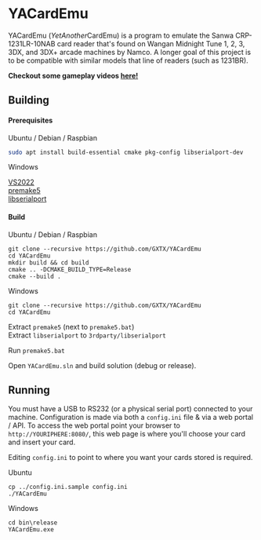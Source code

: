 YACardEmu
============

YACardEmu (*YetAnother*CardEmu) is a program to emulate the Sanwa CRP-1231LR-10NAB card reader that's found on Wangan Midnight Tune 1, 2, 3, 3DX, and 3DX+ arcade machines by Namco. A longer goal of this project is to be compatible with similar models that line of readers (such as 1231BR).

**Checkout some gameplay videos [here!](https://www.youtube.com/channel/UCle6xQNwROzwYfYMyrnIcBQ)**

Building
---------
#### Prerequisites

Ubuntu / Debian / Raspbian

```sh
sudo apt install build-essential cmake pkg-config libserialport-dev
```

Windows

[VS2022](https://visualstudio.microsoft.com/vs/)  
[premake5](https://premake.github.io/download)  
[libserialport](https://github.com/sigrokproject/libserialport/archive/refs/heads/master.zip)  


#### Build

Ubuntu / Debian / Raspbian

```
git clone --recursive https://github.com/GXTX/YACardEmu
cd YACardEmu
mkdir build && cd build
cmake .. -DCMAKE_BUILD_TYPE=Release
cmake --build .
```

Windows

```
git clone --recursive https://github.com/GXTX/YACardEmu
cd YACardEmu
```
Extract `premake5` (next to `premake5.bat`)  
Extract `libserialport` to `3rdparty/libserialport`

Run `premake5.bat`

Open `YACardEmu.sln` and build solution (debug or release).

Running
---------

You must have a USB to RS232 (or a physical serial port) connected to your machine. Configuration is made via both a `config.ini` file & via a web portal / API.
To access the web portal point your browser to `http://YOURIPHERE:8080/`, this web page is where you'll choose your card and insert your card.

Editing `config.ini` to point to where you want your cards stored is required.

Ubuntu

```
cp ../config.ini.sample config.ini
./YACardEmu
```

Windows

```
cd bin\release
YACardEmu.exe
```
